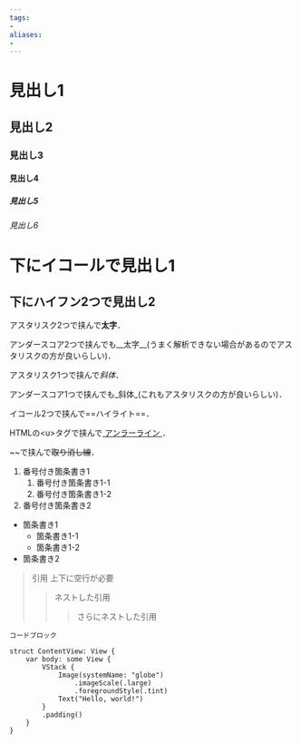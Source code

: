 ```yaml
---
tags:
-
aliases:
-
---
```


# 見出し1
## 見出し2
### 見出し3
#### 見出し4
##### 見出し5
###### 見出し6

下にイコールで見出し1
=
下にハイフン2つで見出し2
--

アスタリスク2つで挟んで**太字**．

アンダースコア2つで挟んでも__太字__(うまく解析できない場合があるのでアスタリスクの方が良いらしい)．

アスタリスク1つで挟んで*斜体*．

アンダースコア1つで挟んでも_斜体_(これもアスタリスクの方が良いらしい)．

イコール2つで挟んで==ハイライト==．

HTMLの\<u>タグで挟んで<u> アンラーライン </u> ．

\~~で挟んで~~取り消し線~~．

1. 番号付き箇条書き1
	1. 番号付き箇条書き1-1
	2. 番号付き箇条書き1-2
2. 番号付き箇条書き2

- 箇条書き1
	- 箇条書き1-1
	- 箇条書き1-2
- 箇条書き2

> 引用
> 上下に空行が必要
>> ネストした引用
>>>さらにネストした引用

```
コードブロック

struct ContentView: View {
    var body: some View {
        VStack {
            Image(systemName: "globe")
                .imageScale(.large)
                .foregroundStyle(.tint)
            Text("Hello, world!")
        }
        .padding()
    }
}
```